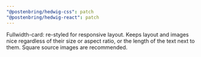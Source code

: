 ```yaml
---
"@postenbring/hedwig-css": patch
"@postenbring/hedwig-react": patch
---
```


Fullwidth-card: re-styled for responsive layout. Keeps layout and images nice regardless of their size or aspect ratio, or the length of the text next to them. Square source images are recommended.
